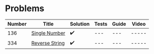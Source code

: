 # Problems

| Number | Title                                                                       | Solution           | Tests | Guide | Video |
| ------ | --------------------------------------------------------------------------- | ------------------ | ----- | ----- | ----- |
| 136    | [Single Number](https://leetcode.com/problems/single-number/description/)   | :heavy_check_mark: | ---   | ---   | ----- |
| 334    | [Reverse String](https://leetcode.com/problems/reverse-string/description/) | :heavy_check_mark: | ---   | ---   | ----- |
